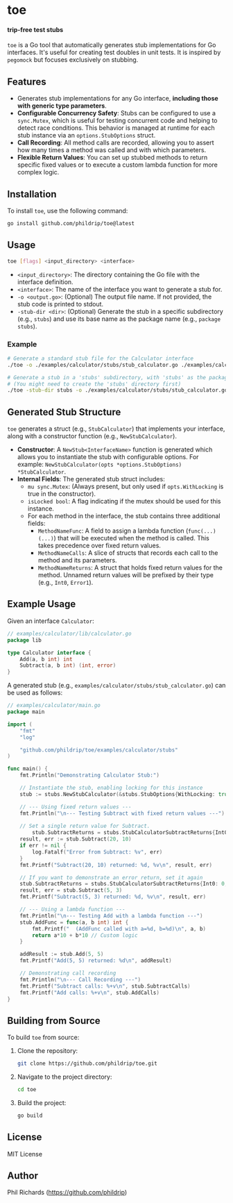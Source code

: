 # toe

#### trip-free test stubs

`toe` is a Go tool that automatically generates stub implementations for Go interfaces. It's useful for creating test doubles in unit tests. It is inspired by `pegomock` but focuses exclusively on stubbing.

## Features

- Generates stub implementations for any Go interface, **including those with generic type parameters**.
- **Configurable Concurrency Safety**: Stubs can be configured to use a `sync.Mutex`, which is useful for testing concurrent code and helping to detect race conditions. This behavior is managed at runtime for each stub instance via an `options.StubOptions` struct.
- **Call Recording**: All method calls are recorded, allowing you to assert how many times a method was called and with which parameters.
- **Flexible Return Values**: You can set up stubbed methods to return specific fixed values or to execute a custom lambda function for more complex logic.

## Installation

To install `toe`, use the following command:

```bash
go install github.com/phildrip/toe@latest
```

## Usage

```bash
toe [flags] <input_directory> <interface>
```

-   `<input_directory>`: The directory containing the Go file with the interface definition.
-   `<interface>`: The name of the interface you want to generate a stub for.
-   `-o <output.go>`: (Optional) The output file name. If not provided, the stub code is printed to stdout.
-   `-stub-dir <dir>`: (Optional) Generate the stub in a specific subdirectory (e.g., `stubs`) and use its base name as the package name (e.g., `package stubs`).

### Example

```bash
# Generate a standard stub file for the Calculator interface
./toe -o ./examples/calculator/stubs/stub_calculator.go ./examples/calculator/lib Calculator

# Generate a stub in a 'stubs' subdirectory, with 'stubs' as the package name
# (You might need to create the 'stubs' directory first)
./toe -stub-dir stubs -o ./examples/calculator/stubs/stub_calculator.go ./examples/calculator/lib Calculator
```

## Generated Stub Structure

`toe` generates a struct (e.g., `StubCalculator`) that implements your interface, along with a constructor function (e.g., `NewStubCalculator`).

-   **Constructor**: A `NewStub<InterfaceName>` function is generated which allows you to instantiate the stub with configurable options. For example: `NewStubCalculator(opts *options.StubOptions) *StubCalculator`.
-   **Internal Fields**: The generated stub struct includes:
    -   `mu sync.Mutex`: (Always present, but only used if `opts.WithLocking` is true in the constructor).
    -   `isLocked bool`: A flag indicating if the mutex should be used for this instance.
    -   For each method in the interface, the stub contains three additional fields:
        -   `MethodNameFunc`: A field to assign a lambda function (`func(...) (...)`) that will be executed when the method is called. This takes precedence over fixed return values.
        -   `MethodNameCalls`: A slice of structs that records each call to the method and its parameters.
        -   `MethodNameReturns`: A struct that holds fixed return values for the method. Unnamed return values will be prefixed by their type (e.g., `Int0`, `Error1`).

## Example Usage

Given an interface `Calculator`:

```go
// examples/calculator/lib/calculator.go
package lib

type Calculator interface {
	Add(a, b int) int
	Subtract(a, b int) (int, error)
}
```

A generated stub (e.g., `examples/calculator/stubs/stub_calculator.go`) can be used as follows:

```go
// examples/calculator/main.go
package main

import (
	"fmt"
	"log"

	"github.com/phildrip/toe/examples/calculator/stubs"
)

func main() {
	fmt.Println("Demonstrating Calculator Stub:")

	// Instantiate the stub, enabling locking for this instance
	stub := stubs.NewStubCalculator(&stubs.StubOptions{WithLocking: true})

	// --- Using fixed return values ---
	fmt.Println("\n--- Testing Subtract with fixed return values ---")
	
	// Set a single return value for Subtract.
		stub.SubtractReturns = stubs.StubCalculatorSubtractReturns{Int0: 100, Error1: nil}
	result, err := stub.Subtract(20, 10)
	if err != nil {
		log.Fatalf("Error from Subtract: %v", err)
	}
	fmt.Printf("Subtract(20, 10) returned: %d, %v\n", result, err)

	// If you want to demonstrate an error return, set it again
	stub.SubtractReturns = stubs.StubCalculatorSubtractReturns{Int0: 0, Error1: fmt.Errorf("simulated error")}
	result, err = stub.Subtract(5, 3)
	fmt.Printf("Subtract(5, 3) returned: %d, %v\n", result, err)

	// --- Using a lambda function ---
	fmt.Println("\n--- Testing Add with a lambda function ---")
	stub.AddFunc = func(a, b int) int {
		fmt.Printf("  (AddFunc called with a=%d, b=%d)\n", a, b)
		return a*10 + b*10 // Custom logic
	}

	addResult := stub.Add(5, 5)
	fmt.Printf("Add(5, 5) returned: %d\n", addResult)

	// Demonstrating call recording
	fmt.Println("\n--- Call Recording ---")
	fmt.Printf("Subtract calls: %+v\n", stub.SubtractCalls)
	fmt.Printf("Add calls: %+v\n", stub.AddCalls)
}

```

## Building from Source

To build `toe` from source:

1.  Clone the repository:
    ```bash
    git clone https://github.com/phildrip/toe.git
    ```
2.  Navigate to the project directory:
    ```bash
    cd toe
    ```
3.  Build the project:
    ```bash
    go build
    ```

## License

MIT License

## Author

Phil Richards (https://github.com/phildrip)
